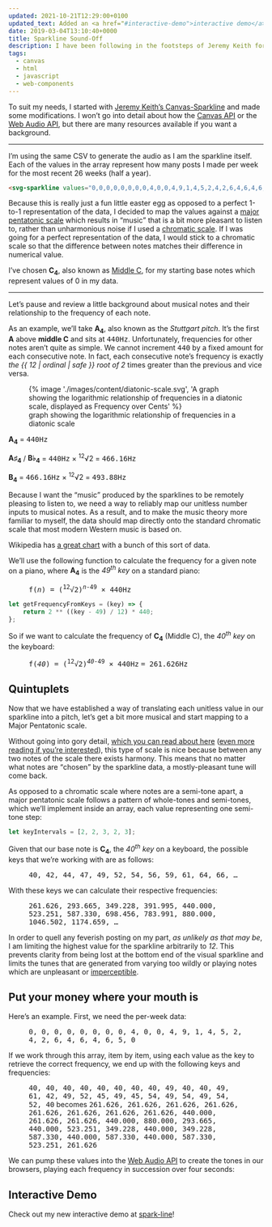 ```yaml
---
updated: 2021-10-21T12:29:00+0100
updated_text: Added an <a href="#interactive-demo">interactive demo</a> at the bottom!
date: 2019-03-04T13:10:40+0000
title: Sparkline Sound-Off
description: I have been following in the footsteps of Jeremy Keith for a few months now. Dotted around my website, now, are sparklines, representing my activity over time. As an added bonus, a little tune based on the sparkline's values plays when you click on it. With a moderate amount of musical theory under my belt, here's how I accomplished that audio delight.
tags:
  - canvas
  - html
  - javascript
  - web-components
---
```


To suit my needs, I started with [Jeremy Keith’s Canvas-Sparkline](https://github.com/adactio/Canvas-Sparkline/blob/master/sparkline.js) and made some modifications. I won’t go into detail about how the [Canvas API](https://developer.mozilla.org/en-US/docs/Web/API/Canvas_API) or the [Web Audio API](https://developer.mozilla.org/en-US/docs/Web/API/Web_Audio_API), but there are many resources available if you want a background.

--------

I’m using the same CSV to generate the audio as I am the sparkline itself. Each of the values in the array represent how many posts I made per week for the most recent 26 weeks (half a year).

```html
<svg-sparkline values="0,0,0,0,0,0,0,0,4,0,0,4,9,1,4,5,2,4,2,6,4,6,4,6,5,0"></svg-sparkline>
```

Because this is really just a fun little easter egg as opposed to a perfect 1-to-1 representation of the data, I decided to map the values against a [major pentatonic scale](https://en.wikipedia.org/wiki/Pentatonic_scale) which results in <q>music</q> that is a bit more pleasant to listen to, rather than unharmonious noise if I used a [chromatic scale](https://en.wikipedia.org/wiki/Chromatic_scale). If I was going for a perfect representation of the data, I would stick to a chromatic scale so that the difference between notes matches their difference in numerical value.

I’ve chosen **C<sub>4</sub>**, also known as [Middle C](https://en.wikipedia.org/wiki/C_(musical_note)), for my starting base notes which represent values of 0 in my data.

-------

Let’s pause and review a little background about musical notes and their relationship to the frequency of each note.

As an example, we’ll take **A<sub>4</sub>**, also known as the *Stuttgart pitch*. It’s the first **A** above **middle C** and sits at <samp>440Hz</samp>. Unfortunately, frequencies for other notes aren’t quite as simple. We cannot increment <samp>440</samp> by a fixed amount for each consecutive note. In fact, each consecutive note’s frequency is exactly *the {{ 12 | ordinal | safe }} root of 2* times greater than the previous and vice versa.

<figure>
	{% image './images/content/diatonic-scale.svg', 'A graph showing the logarithmic relationship of frequencies in a diatonic scale, displayed as Frequency over Cents' %}
	<figcaption>graph showing the logarithmic relationship of frequencies in a diatonic scale</figcaption>
</figure>

**A<sub>4</sub>** = <samp>440Hz</samp>

**A♯<sub>4</sub>** / **B♭<sub>4</sub>** = <samp>440Hz</samp> × <sup>12</sup>√2 = <samp>466.16Hz</samp>

**B<sub>4</sub>** = <samp>466.16Hz</samp> × <sup>12</sup>√2 = <samp>493.88Hz</samp>

Because I want the <q>music</q> produced by the sparklines to be remotely pleasing to listen to, we need a way to reliably map our unitless number inputs to musical notes. As a result, and to make the music theory more familiar to myself, the data should map directly onto the standard chromatic scale that most modern Western music is based on.

Wikipedia has [a great chart](https://upload.wikimedia.org/wikipedia/commons/a/ad/Piano_key_frequencies.png) with a bunch of this sort of data.

We’ll use the following function to calculate the frequency for a given note on a piano, where **A<sub>4</sub>** is the *<var>49</var><sup>th</sup> key* on a standard piano:

<figure>
	<samp class="beta">f(<var>n</var>) = (<sup>12</sup>√2)<sup><var>n</var>-49</sup> × 440Hz</samp>
</figure>

```javascript
let getFrequencyFromKeys = (key) => {
	return 2 ** ((key - 49) / 12) * 440;
};
```

So if we want to calculate the frequency of **C<sub>4</sub>** (Middle C), the *<var>40</var><sup>th</sup> key* on the keyboard:

<figure>
	<samp class="beta">f(<var>40</var>) = (<sup>12</sup>√2)<sup><var>40</var>-49</sup> × 440Hz</samp>
	<samp class="beta">= 261.626Hz</samp>
</figure>

## Quintuplets

Now that we have established a way of translating each unitless value in our sparkline into a pitch, let’s get a bit more musical and start mapping to a Major Pentatonic scale.

Without going into gory detail, [which you can read about here](https://en.wikipedia.org/wiki/Pentatonic_scale) ([even more reading if you’re interested]()), this type of scale is nice because between any two notes of the scale there exists harmony. This means that no matter what notes are <q>chosen</q> by the sparkline data, a mostly-pleasant tune will come back.

As opposed to a chromatic scale where notes are a semi-tone apart, a major pentatonic scale follows a pattern of whole-tones and semi-tones, which we’ll implement inside an array, each value representing one semi-tone step:

```javascript
let keyIntervals = [2, 2, 3, 2, 3];
```

Given that our base note is **C<sub>4</sub>**, the *<var>40</var><sup>th</sup> key* on a keyboard, the possible keys that we’re working with are as follows:

<figure>
	<samp style="max-width: var(--size-line-length);">40, 42, 44, 47, 49, 52, 54, 56, 59, 61, 64, 66, …</samp>
</figure>

With these keys we can calculate their respective frequencies:

<figure>
	<samp style="max-width: var(--size-line-length);">261.626, 293.665, 349.228, 391.995, 440.000, 523.251, 587.330, 698.456, 783.991, 880.000, 1046.502, 1174.659, …</samp>
</figure>

In order to quell any feverish posting on my part, *as unlikely as that may be*, I am limiting the highest value for the sparkline arbitrarily to <var>12</var>. This prevents clarity from being lost at the bottom end of the visual sparkline and limits the tunes that are generated from varying too wildly or playing notes which are unpleasant or [imperceptible](https://en.wikipedia.org/wiki/Hearing_range).

## Put your money where your mouth is

<figure>
	<svg-sparkline values="0,0,0,0,0,0,0,0,4,0,0,4,9,1,4,5,2,4,2,6,4,6,4,6,5,0" class="pentatonic"></svg-sparkline>
</figure>

Here’s an example. First, we need the per-week data:

<figure>
	<samp style="max-width: var(--size-line-length);">0, 0, 0, 0, 0, 0, 0, 0, 4, 0, 0, 4, 9, 1, 4, 5, 2, 4, 2, 6, 4, 6, 4, 6, 5, 0</samp>
</figure>

If we work through this array, item by item, using each value as the key to retrieve the correct frequency, we end up with the following keys and frequencies:

<figure>
	<samp style="max-width: var(--size-line-length);">40, 40, 40, 40, 40, 40, 40, 40, 49, 40, 40, 49, 61, 42, 49, 52, 45, 49, 45, 54, 49, 54, 49, 54, 52, 40</samp>
	<span>becomes</span>
	<samp style="max-width: var(--size-line-length);">261.626, 261.626, 261.626, 261.626, 261.626, 261.626, 261.626, 261.626, 440.000, 261.626, 261.626, 440.000, 880.000, 293.665, 440.000, 523.251, 349.228, 440.000, 349.228, 587.330, 440.000, 587.330, 440.000, 587.330, 523.251, 261.626</samp>
</figure>

We can pump these values into the [Web Audio API](https://developer.mozilla.org/en-US/docs/Web/API/Web_Audio_API) to create the tones in our browsers, playing each frequency in succession over four seconds:

<figure>
	<svg-sparkline values="0,0,0,0,0,0,0,0,4,0,0,4,9,1,4,5,2,4,2,6,4,6,4,6,5,0" class="pentatonic"></svg-sparkline>
</figure>

## Interactive Demo

Check out my new interactive demo at [spark-line](/spark-line/)!
